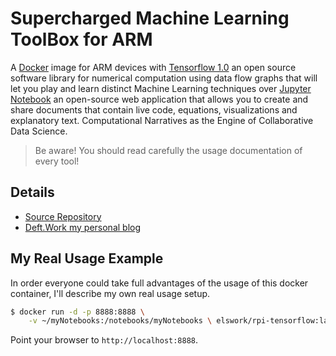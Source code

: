 # Supercharged Machine Learning ToolBox for ARM

A [Docker](http://docker.com) image for ARM devices with  [Tensorflow 1.0](https://www.tensorflow.org/) an open source software library for numerical computation using data flow graphs that will let you play and learn distinct Machine Learning techniques over [Jupyter Notebook](http://jupyter.org/) an open-source web application that allows you to create and share documents that contain live code, equations, visualizations and explanatory text. Computational Narratives as the Engine of Collaborative Data Science.   

> Be aware! You should read carefully the usage documentation of every tool! 

## Details
- [Source Repository](https://hub.docker.com/r/elswork/rpi-tensorflow/)
- [Deft.Work my personal blog](http://deft.work/tensorflow_for_raspberry)

## My Real Usage Example

In order everyone could take full advantages of the usage of this docker container, I'll describe my own real usage setup.
```sh
$ docker run -d -p 8888:8888 \
    -v ~/myNotebooks:/notebooks/myNotebooks \ elswork/rpi-tensorflow:latest

```
Point your browser to `http://localhost:8888`.

